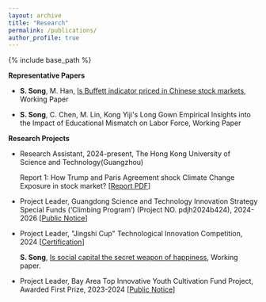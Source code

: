 ```yaml
---
layout: archive	
title: "Research"
permalink: /publications/
author_profile: true	  
---
```


{% include base_path %}

**Representative Papers**

- **S. Song**, M. Han, [Is Buffett indicator priced in Chinese stock markets]({{site.url}}/file/paper1.pdf), Working Paper

- **S. Song**, C. Chen, M. Lin, Kong Yiji's Long Gown Empirical Insights into the Impact of Educational Mismatch on Labor Force, Working Paper


**Research Projects**

- Research Assistant, 2024-present, The Hong Kong University of Science and Technology(Guangzhou)

  Report 1: How Trump and Paris Agreement shock Climate Change Exposure in stock market? [[Report PDF]({{site.url}}/file/Rea_report1.pdf)]

-  Project Leader, Guangdong Science and Technology Innovation Strategy Special Funds (‘Climbing Program’) (Project NO. pdjh2024b424), 2024-2026 [[Public Notice]({{site.url}}/file/Res_Climbing.pdf)]

-  Project Leader, "Jingshi Cup" Technological Innovation Competition, 2024 [[Certification]({{site.url}}/file/Jingshi_cup.pdf)]

   **S. Song**,  [Is social capital  the  secret weapon of happiness]({{site.url}}/file/paper2.pdf), Working paper.

-  Project Leader, Bay Area Top Innovative Youth Cultivation Fund Project, Awarded First Prize, 2023-2024 [[Public Notice](https://bibs.bnu.edu.cn/news/notice/d0538048ad62427e969045a64a8e2ad1.htm)]
